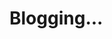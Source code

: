 <!--
title: Blogging
template: default.html
callback: breadcrumbs.js
breadcrumbs:
    - <a data-trio-link href="/">Home</a>
    - <a data-trio-link href="/userstories">User Stories</a>
-->

# Blogging...
